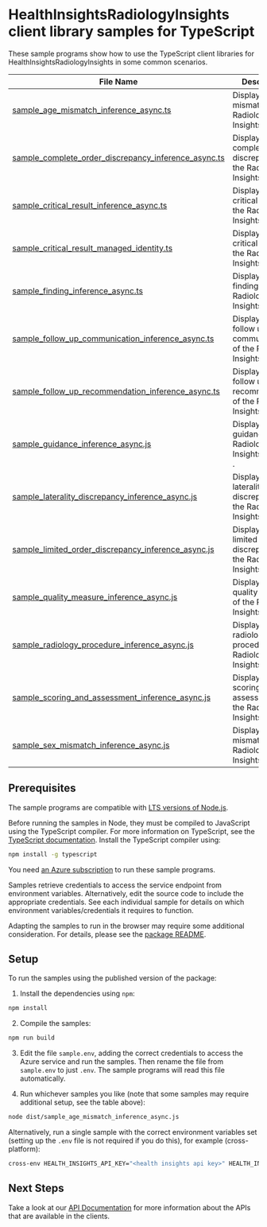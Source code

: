 # HealthInsightsRadiologyInsights client library samples for TypeScript

These sample programs show how to use the TypeScript client libraries for HealthInsightsRadiologyInsights in some common scenarios.

| **File Name**                                                                                             | **Description**                                                            |
| --------------------------------------------------------------------------------------------------------- | -------------------------------------------------------------------------- |
| [sample_age_mismatch_inference_async.ts][sample_age_mismatch_inference_async]                             | Displays the age mismatch of the Radiology Insights request.               |
| [sample_complete_order_discrepancy_inference_async.ts][sample_complete_order_discrepancy_inference_async] | Displays the complete order discrepancy of the Radiology Insights request. |
| [sample_critical_result_inference_async.ts][sample_critical_result_inference_async]                       | Displays the critical results of the Radiology Insights request.           |
| [sample_critical_result_managed_identity.ts][sample_critical_result_managed_identity]                     | Displays the critical results of the Radiology Insights request.           |
| [sample_finding_inference_async.ts][sample_finding_inference_async]                                       | Displays the finding of the Radiology Insights request.                    |
| [sample_follow_up_communication_inference_async.ts][sample_follow_up_communication_inference_async]       | Displays the follow up communication of the Radiology Insights request.    |
| [sample_follow_up_recommendation_inference_async.ts][sample_follow_up_recommendation_inference_async]     | Displays the follow up recommendation of the Radiology Insights request.   |
| [sample_guidance_inference_async.js][sample_guidance_inference_async]                                     | Displays the guidance of the Radiology Insights request . |
| [sample_laterality_discrepancy_inference_async.js][sample_laterality_discrepancy_inference_async]         | Displays the laterality discrepancy of the Radiology Insights request.     |
| [sample_limited_order_discrepancy_inference_async.js][sample_limited_order_discrepancy_inference_async]   | Displays the limited order discrepancy of the Radiology Insights request.  |
| [sample_quality_measure_inference_async.js][sample_quality_measure_inference_async]                       | Displays the quality measure of the Radiology Insights request.  |
| [sample_radiology_procedure_inference_async.js][sample_radiology_procedure_inference_async]               | Displays the radiology procedure of the Radiology Insights request.        |
| [sample_scoring_and_assessment_inference_async.js][sample_scoring_and_assessment_inference_async]         | Displays the scoring and assessment of the Radiology Insights request.  |
| [sample_sex_mismatch_inference_async.js][sample_sex_mismatch_inference_async]                             | Displays the sex mismatch of the Radiology Insights request.               |

## Prerequisites

The sample programs are compatible with [LTS versions of Node.js](https://github.com/nodejs/release#release-schedule).

Before running the samples in Node, they must be compiled to JavaScript using the TypeScript compiler. For more information on TypeScript, see the [TypeScript documentation][typescript]. Install the TypeScript compiler using:

```bash
npm install -g typescript
```

You need [an Azure subscription][freesub] to run these sample programs.

Samples retrieve credentials to access the service endpoint from environment variables. Alternatively, edit the source code to include the appropriate credentials. See each individual sample for details on which environment variables/credentials it requires to function.

Adapting the samples to run in the browser may require some additional consideration. For details, please see the [package README][package].

## Setup

To run the samples using the published version of the package:

1. Install the dependencies using `npm`:

```bash
npm install
```

2. Compile the samples:

```bash
npm run build
```

3. Edit the file `sample.env`, adding the correct credentials to access the Azure service and run the samples. Then rename the file from `sample.env` to just `.env`. The sample programs will read this file automatically.

4. Run whichever samples you like (note that some samples may require additional setup, see the table above):

```bash
node dist/sample_age_mismatch_inference_async.js
```

Alternatively, run a single sample with the correct environment variables set (setting up the `.env` file is not required if you do this), for example (cross-platform):

```bash
cross-env HEALTH_INSIGHTS_API_KEY="<health insights api key>" HEALTH_INSIGHTS_ENDPOINT="<health insights endpoint>" node dist/sample_critical_result_inference_async.js
```

## Next Steps

Take a look at our [API Documentation][apiref] for more information about the APIs that are available in the clients.

[sample_age_mismatch_inference_async]: https://github.com/Azure/azure-sdk-for-js/blob/main/sdk/healthinsights/health-insights-radiologyinsights-rest/samples/v1/typescript/src/sample_age_mismatch_inference_async.ts
[sample_complete_order_discrepancy_inference_async]: https://github.com/Azure/azure-sdk-for-js/blob/main/sdk/healthinsights/health-insights-radiologyinsights-rest/samples/v1/typescript/src/sample_complete_order_discrepancy_inference_async.ts
[sample_critical_result_inference_async]: https://github.com/Azure/azure-sdk-for-js/blob/main/sdk/healthinsights/health-insights-radiologyinsights-rest/samples/v1/typescript/src/sample_critical_result_inference_async.ts
[sample_critical_result_managed_identity]: https://github.com/Azure/azure-sdk-for-js/blob/main/sdk/healthinsights/health-insights-radiologyinsights-rest/samples/v1/typescript/src/sample_critical_result_managed_identity.ts
[sample_finding_inference_async]: https://github.com/Azure/azure-sdk-for-js/blob/main/sdk/healthinsights/health-insights-radiologyinsights-rest/samples/v1/typescript/src/sample_finding_inference_async.ts
[sample_follow_up_communication_inference_async]: https://github.com/Azure/azure-sdk-for-js/blob/main/sdk/healthinsights/health-insights-radiologyinsights-rest/samples/v1/typescript/src/sample_follow_up_communication_inference_async.ts
[sample_follow_up_recommendation_inference_async]: https://github.com/Azure/azure-sdk-for-js/blob/main/sdk/healthinsights/health-insights-radiologyinsights-rest/samples/v1/typescript/src/sample_follow_up_recommendation_inference_async.ts
[sample_guidance_inference_async]: https://github.com/Azure/azure-sdk-for-js/blob/main/sdk/healthinsights/health-insights-radiologyinsights-rest/samples/v1/javascript/sample_guidance_inference_async.js
[sample_laterality_discrepancy_inference_async]: https://github.com/Azure/azure-sdk-for-js/blob/main/sdk/healthinsights/health-insights-radiologyinsights-rest/samples/v1/javascript/sample_laterality_discrepancy_inference_async.js
[sample_limited_order_discrepancy_inference_async]: https://github.com/Azure/azure-sdk-for-js/blob/main/sdk/healthinsights/health-insights-radiologyinsights-rest/samples/v1/javascript/sample_limited_order_discrepancy_inference_async.js
[sample_quality_measure_inference_async]: https://github.com/Azure/azure-sdk-for-js/blob/main/sdk/healthinsights/health-insights-radiologyinsights-rest/samples/v1/javascript/sample_quality_measure_inference_async.js
[sample_radiology_procedure_inference_async]: https://github.com/Azure/azure-sdk-for-js/blob/main/sdk/healthinsights/health-insights-radiologyinsights-rest/samples/v1/javascript/sample_radiology_procedure_inference_async.js
[sample_scoring_and_assessment_inference_async]: https://github.com/Azure/azure-sdk-for-js/blob/main/sdk/healthinsights/health-insights-radiologyinsights-rest/samples/v1/javascript/sample_scoring_and_assessment_inference_async.js
[sample_sex_mismatch_inference_async]: https://github.com/Azure/azure-sdk-for-js/blob/main/sdk/healthinsights/health-insights-radiologyinsights-rest/samples/v1/javascript/sample_sex_mismatch_inference_async.js
[apiref]: https://learn.microsoft.com/javascript/api
[freesub]: https://azure.microsoft.com/free/
[package]: https://github.com/Azure/azure-sdk-for-js/tree/main/sdk/healthinsights/health-insights-radiologyinsights-rest/README.md
[typescript]: https://www.typescriptlang.org/docs/home.html
